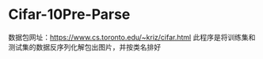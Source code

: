 # Cifar-10Pre-Parse
数据包网址：https://www.cs.toronto.edu/~kriz/cifar.html
此程序是将训练集和测试集的数据反序列化解包出图片，并按类名排好

